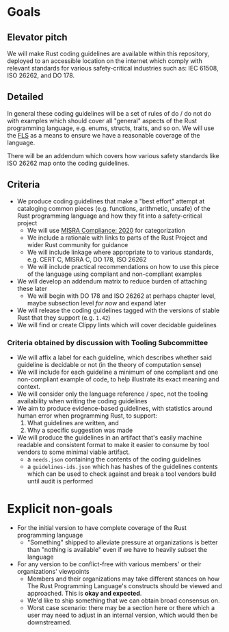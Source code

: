 # Goals

## Elevator pitch

We will make Rust coding guidelines are available within this repository, deployed to an accessible location on the internet which comply with relevant standards for various safety-critical industries such as: IEC 61508, ISO 26262, and DO 178.

## Detailed

In general these coding guidelines will be a set of rules of do / do not do with examples which should cover all "general" aspects of the Rust programming language, e.g. enums, structs, traits, and so on. We will use the [FLS](https://rust-lang.github.io/fls/index.html) as a means to ensure we have a reasonable coverage of the language.

There will be an addendum which covers how various safety standards like ISO 26262 map onto the coding guidelines.

## Criteria

* We produce coding guidelines that make a "best effort" attempt at cataloging common pieces (e.g. functions, arithmetic, unsafe) of the Rust programming language and how they fit into a safety-critical project
  * We will use [MISRA Compliance: 2020](https://misra.org.uk/app/uploads/2021/06/MISRA-Compliance-2020.pdf) for categorization
  * We include a rationale with links to parts of the Rust Project and wider Rust community for guidance
  * We will include linkage where appropriate to to various standards, e.g. CERT C, MISRA C, DO 178, ISO 26262
  * We will include practical recommendations on how to use this piece of the language using compliant and non-compliant examples
* We will develop an addendum matrix to reduce burden of attaching these later
  * We will begin with DO 178 and ISO 26262 at perhaps chapter level, maybe subsection level _for now_ and expand later
* We will release the coding guidelines tagged with the versions of stable Rust that they support (e.g. `1.42`)
* We will find or create Clippy lints which will cover decidable guidelines

### Criteria obtained by discussion with Tooling Subcommittee

* We will affix a label for each guideline, which describes whether said guideline is decidable or not (in the theory of computation sense)
* We will include for each guideline a minimum of one compliant and one non-compliant example of code, to help illustrate its exact meaning and context.
* We will consider only the language reference / spec, not the tooling availability when writing the coding guidelines
* We aim to produce evidence-based guidelines, with statistics around human error when programming Rust, to support:
  1. What guidelines are written, and 
  2. Why a specific suggestion was made
* We will produce the guidelines in an artifact that's easily machine readable and consistent format to make it easier to consume by tool vendors to some minimal viable artifact.
  * a `needs.json` containing the contents of the coding guidelines
  * a `guidelines-ids.json` which has hashes of the guidelines contents which can be used to check against and break a tool vendors build until audit is performed

# Explicit non-goals

* For the initial version to have complete coverage of the Rust programming language
  * "Something" shipped to alleviate pressure at organizations is better than "nothing is available" even if we have to heavily subset the language
* For any version to be conflict-free with various members' or their organizations' viewpoints
  * Members and their organizations may take different stances on how The Rust Programming Language's constructs should be viewed and approached. This is **okay and expected**.
  * We'd like to ship something that we can obtain broad consensus on.
  * Worst case scenario: there may be a section here or there which a user may need to adjust in an internal version, which would then be downstreamed.
